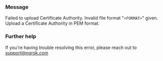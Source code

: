 
### Message
Failed to upload Certificate Authority. Invalid file format "<code>&lt;FORMAT&gt;</code>" given. Upload a Certificate Authority in PEM format.

### Further help
If you're having trouble resolving this error, please reach out to [support@ngrok.com](mailto:support@ngrok.com?subject=Help%20with%20ERR_NGROK_10026)

